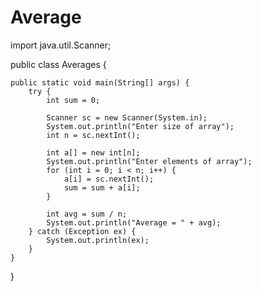 # Average

import java.util.Scanner;

public class Averages {

    public static void main(String[] args) {
        try {
            int sum = 0;

            Scanner sc = new Scanner(System.in);
            System.out.println("Enter size of array");
            int n = sc.nextInt();

            int a[] = new int[n];
            System.out.println("Enter elements of array");
            for (int i = 0; i < n; i++) {
                a[i] = sc.nextInt();
                sum = sum + a[i];
            }

            int avg = sum / n;
            System.out.println("Average = " + avg);
        } catch (Exception ex) {
            System.out.println(ex);
        }
    }
}
